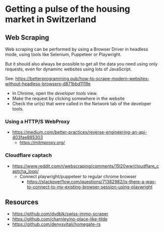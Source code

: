 # Getting a pulse of the housing market in Switzerland

## Web Scraping

Web scraping can be performed by using a Browser Driver in headless mode, using tools
like Selenium, Puppeteer or Playwright. 

But it should also always be possible to get all the data you need using only requests,
even for dynaminc websites using lots of JavaScript.

See: https://betterprogramming.pub/how-to-scrape-modern-websites-without-headless-browsers-d871bbd1119e

- In Chrome, open the _developer tools_ view.
- Make the request by clicking somewhere in the website
- Check the url(s) that were called in the _Network_ tab of the developer tools.

### Using a HTTP/S WebProxy

- https://medium.com/better-practices/reverse-engineering-an-api-403fae885303
  - https://mitmproxy.org/

### Cloudflare captach

- https://www.reddit.com/r/webscraping/comments/15l20ww/cloudflare_captcha_loop/
  - Connect playwright/puppeteer to regular chrome browser
    - https://stackoverflow.com/questions/71362982/is-there-a-way-to-connect-to-my-existing-browser-session-using-playwright

## Resources

- https://github.com/dvdblk/swiss-immo-scraper
- https://github.com/charnley/no-place-like-tilde
- https://github.com/denysvitali/homegate-rs
